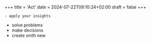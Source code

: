 +++
title = 'Act'
date = 2024-07-22T09:10:24+02:00
draft = false
+++

    - apply your insights 
- solve  problems 
- make decisions 
- create smth new 
